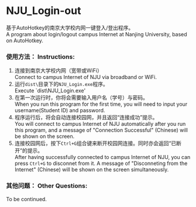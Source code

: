 # NJU_Login-out

基于AutoHotkey的南京大学校内网一键登入/登出程序。  
A program about login/logout campus Internet at Nanjing University, based on AutoHotkey.

### 使用方法： Instructions:

1. 连接到南京大学校内网（宽带或WiFi）  
	Connect to campus Internet of NJU via broadband or WiFi.
2. 运行`dist\`目录下的`NJU_Login.exe`程序。  
	Execute `dist\NJU_Login.exe'
3. 在第一次运行时，你将会需要输入用户名（学号）与密码。  
	When you run this program for the first time, you will need to input your username(Student ID) and password.
4. 程序运行后，将会自动连接校园网，并且返回“连接成功”提示。  
	You will connect to campus Internet of NJU automatically after you run this program, and a message of "Connection Successful" (Chinese) will be shown on the screen.
5. 连接校园网后，按下`Ctrl+G`组合键来断开校园网连接。同时亦会返回“已断开”的提示。  
	After having successfully connected to campus Internet of NJU, you can press `Ctrl+G` to disconnet from it. A message of "Disconneting from the Internet" (Chinese) will be shown on the screen simultaneously.
	
### 其他问题：  Other Questions:
To be continued.